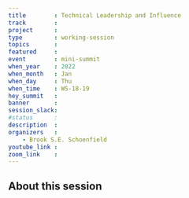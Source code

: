 ```yaml
---
title        : Technical Leadership and Influence
track        : 
project      : 
type         : working-session
topics       :
featured     :
event        : mini-summit
when_year    : 2022
when_month   : Jan
when_day     : Thu
when_time    : WS-18-19
hey_summit   : 
banner       : 
session_slack:
#status      : 
description  :
organizers   :
    - Brook S.E. Schoenfield       
youtube_link : 
zoom_link    : 
---
```


## About this session

